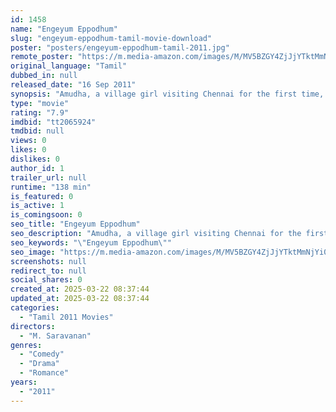 ```yaml
---
id: 1458
name: "Engeyum Eppodhum"
slug: "engeyum-eppodhum-tamil-movie-download"
poster: "posters/engeyum-eppodhum-tamil-2011.jpg"
remote_poster: "https://m.media-amazon.com/images/M/MV5BZGY4ZjJjYTktMmNjYi00ODA0LThmMzMtYzU0MDNhMzg0ZDA3XkEyXkFqcGdeQXVyMTEzNzg0Mjkx._V1_SX300.jpg"
original_language: "Tamil"
dubbed_in: null
released_date: "16 Sep 2011"
synopsis: "Amudha, a village girl visiting Chennai for the first time, falls in love with Gautham, a stranger, who shows her around the city. Kathiresan, a metal worker, is infatuated by Manimegalai, a nurse."
type: "movie"
rating: "7.9"
imdbid: "tt2065924"
tmdbid: null
views: 0
likes: 0
dislikes: 0
author_id: 1
trailer_url: null
runtime: "138 min"
is_featured: 0
is_active: 1
is_comingsoon: 0
seo_title: "Engeyum Eppodhum"
seo_description: "Amudha, a village girl visiting Chennai for the first time, falls in love with Gautham, a stranger, who shows her around the city. Kathiresan, a metal worker, is infatuated by Manimegalai, a nurse."
seo_keywords: "\"Engeyum Eppodhum\""
seo_image: "https://m.media-amazon.com/images/M/MV5BZGY4ZjJjYTktMmNjYi00ODA0LThmMzMtYzU0MDNhMzg0ZDA3XkEyXkFqcGdeQXVyMTEzNzg0Mjkx._V1_SX300.jpg"
screenshots: null
redirect_to: null
social_shares: 0
created_at: 2025-03-22 08:37:44
updated_at: 2025-03-22 08:37:44
categories:
  - "Tamil 2011 Movies"
directors:
  - "M. Saravanan"
genres:
  - "Comedy"
  - "Drama"
  - "Romance"
years:
  - "2011"
---
```


